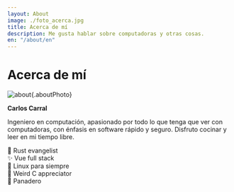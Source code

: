 ```yaml
---
layout: About
image: ./foto_acerca.jpg
title: Acerca de mí
description: Me gusta hablar sobre computadoras y otras cosas.
en: "/about/en"
---
```

# Acerca de mí

![about](/foto_acerca.jpg){.aboutPhoto}

**Carlos Carral**

Ingeniero en computación, apasionado por todo lo que tenga que ver con
computadoras, con énfasis en software rápido y seguro. Disfruto
cocinar y leer en mi tiempo libre.  

🦀 Rust evangelist   
✨ Vue full stack   
🐧 Linux para siempre  
👺 Weird C appreciator  
🥖 Panadero  


